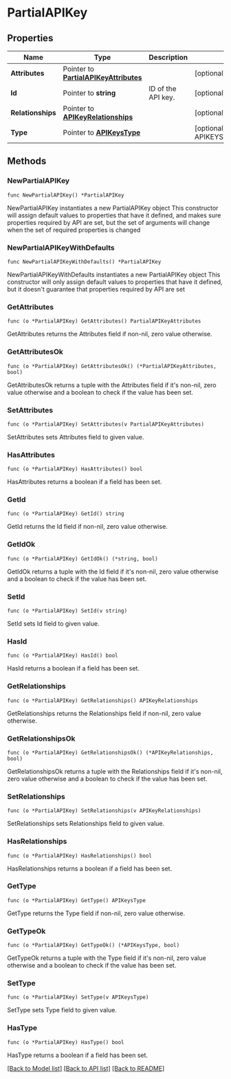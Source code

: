 # PartialAPIKey

## Properties

Name | Type | Description | Notes
------------ | ------------- | ------------- | -------------
**Attributes** | Pointer to [**PartialAPIKeyAttributes**](PartialAPIKeyAttributes.md) |  | [optional] 
**Id** | Pointer to **string** | ID of the API key. | [optional] 
**Relationships** | Pointer to [**APIKeyRelationships**](APIKeyRelationships.md) |  | [optional] 
**Type** | Pointer to [**APIKeysType**](APIKeysType.md) |  | [optional] [default to APIKEYSTYPE_API_KEYS]

## Methods

### NewPartialAPIKey

`func NewPartialAPIKey() *PartialAPIKey`

NewPartialAPIKey instantiates a new PartialAPIKey object
This constructor will assign default values to properties that have it defined,
and makes sure properties required by API are set, but the set of arguments
will change when the set of required properties is changed

### NewPartialAPIKeyWithDefaults

`func NewPartialAPIKeyWithDefaults() *PartialAPIKey`

NewPartialAPIKeyWithDefaults instantiates a new PartialAPIKey object
This constructor will only assign default values to properties that have it defined,
but it doesn't guarantee that properties required by API are set

### GetAttributes

`func (o *PartialAPIKey) GetAttributes() PartialAPIKeyAttributes`

GetAttributes returns the Attributes field if non-nil, zero value otherwise.

### GetAttributesOk

`func (o *PartialAPIKey) GetAttributesOk() (*PartialAPIKeyAttributes, bool)`

GetAttributesOk returns a tuple with the Attributes field if it's non-nil, zero value otherwise
and a boolean to check if the value has been set.

### SetAttributes

`func (o *PartialAPIKey) SetAttributes(v PartialAPIKeyAttributes)`

SetAttributes sets Attributes field to given value.

### HasAttributes

`func (o *PartialAPIKey) HasAttributes() bool`

HasAttributes returns a boolean if a field has been set.

### GetId

`func (o *PartialAPIKey) GetId() string`

GetId returns the Id field if non-nil, zero value otherwise.

### GetIdOk

`func (o *PartialAPIKey) GetIdOk() (*string, bool)`

GetIdOk returns a tuple with the Id field if it's non-nil, zero value otherwise
and a boolean to check if the value has been set.

### SetId

`func (o *PartialAPIKey) SetId(v string)`

SetId sets Id field to given value.

### HasId

`func (o *PartialAPIKey) HasId() bool`

HasId returns a boolean if a field has been set.

### GetRelationships

`func (o *PartialAPIKey) GetRelationships() APIKeyRelationships`

GetRelationships returns the Relationships field if non-nil, zero value otherwise.

### GetRelationshipsOk

`func (o *PartialAPIKey) GetRelationshipsOk() (*APIKeyRelationships, bool)`

GetRelationshipsOk returns a tuple with the Relationships field if it's non-nil, zero value otherwise
and a boolean to check if the value has been set.

### SetRelationships

`func (o *PartialAPIKey) SetRelationships(v APIKeyRelationships)`

SetRelationships sets Relationships field to given value.

### HasRelationships

`func (o *PartialAPIKey) HasRelationships() bool`

HasRelationships returns a boolean if a field has been set.

### GetType

`func (o *PartialAPIKey) GetType() APIKeysType`

GetType returns the Type field if non-nil, zero value otherwise.

### GetTypeOk

`func (o *PartialAPIKey) GetTypeOk() (*APIKeysType, bool)`

GetTypeOk returns a tuple with the Type field if it's non-nil, zero value otherwise
and a boolean to check if the value has been set.

### SetType

`func (o *PartialAPIKey) SetType(v APIKeysType)`

SetType sets Type field to given value.

### HasType

`func (o *PartialAPIKey) HasType() bool`

HasType returns a boolean if a field has been set.


[[Back to Model list]](../README.md#documentation-for-models) [[Back to API list]](../README.md#documentation-for-api-endpoints) [[Back to README]](../README.md)


